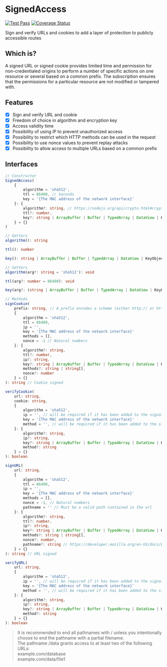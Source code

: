 # SignedAccess
[![Test Pass](https://github.com/JadsonLucena/SignedAccess.js/workflows/Tests/badge.svg)](https://github.com/JadsonLucena/SignedAccess.js/actions?workflow=Tests)
[![Coverage Status](https://coveralls.io/repos/github/JadsonLucena/SignedAccess.js/badge.svg)](https://coveralls.io/github/JadsonLucena/SignedAccess.js)

Sign and verify URLs and cookies to add a layer of protection to publicly accessible routes

## Which is?
A signed URL or signed cookie provides limited time and permission for non-credentialed origins to perform a number of specific actions on one resource or several based on a common prefix.
The subscription ensures that the permissions for a particular resource are not modified or tampered with.

## Features
- [x] Sign and verify URL and cookie
- [x] Freedom of choice in algorithm and encryption key
- [x] Access validity time
- [x] Possibility of using IP to prevent unauthorized access
- [x] Possibility to restrict which HTTP methods can be used in the request
- [x] Possibility to use nonce values to prevent replay attacks
- [x] Possibility to allow access to multiple URLs based on a common prefix

## Interfaces
```typescript
// Constructor
SignedAccess(
    {
        algorithm = 'sha512',
        ttl = 86400, // Seconds
        key = '{The MAC address of the network interface}'
    }: {
        algorithm?: string, // https://nodejs.org/api/crypto.html#cryptogethashes
        ttl?: number,
        key?: string | ArrayBuffer | Buffer | TypedArray | DataView | KeyObject | CryptoKey // https://nodejs.org/api/os.html#osnetworkinterfaces
    } = {}
)
```

```typescript
// Getters
algorithm(): string

ttl(): number

key(): string | ArrayBuffer | Buffer | TypedArray | DataView | KeyObject | CryptoKey
```

```typescript
// Setters
algorithm(arg?: string = 'sha512'): void

ttl(arg?: number = 86400): void

key(arg?: (string | ArrayBuffer | Buffer | TypedArray | DataView | KeyObject | CryptoKey) = '{The MAC address of the network interface}'): void
```

```typescript
// Methods
signCookie(
    prefix: string, // A prefix encodes a scheme (either http:// or https://), FQDN, and an optional path. Ending the path with a / is optional but recommended. The prefix shouldn't include query parameters or fragments such as ? or #.
    {
        algorithm = 'sha512',
        ttl = 86400,
        ip = '',
        key = '{The MAC address of the network interface}'
        methods = [],
        nonce = -1 // Natural numbers
    }: {
        algorithm?: string,
        ttl?: number,
        ip?: string,
        key?: string | ArrayBuffer | Buffer | TypedArray | DataView | KeyObject | CryptoKey,
        methods?: string | string[],
        nonce?: number
    } = {}
): string // Cookie signed

verifyCookie(
    url: string,
    cookie: string,
    {
        algorithm = 'sha512',
        ip = '', // will be required if it has been added to the signature
        key = '{The MAC address of the network interface}'
        method = '', // will be required if it has been added to the signature
    }: {
        algorithm?: string,
        ip?: string,
        key?: string | ArrayBuffer | Buffer | TypedArray | DataView | KeyObject | CryptoKey,
        method?: string
    } = {}
): boolean

signURL(
    url: string,
    {
        algorithm = 'sha512',
        ttl = 86400,
        ip = '',
        key = '{The MAC address of the network interface}'
        methods = [],
        nonce = -1, // Natural numbers
        pathname = '' // Must be a valid path contained in the url
    }: {
        algorithm?: string,
        ttl?: number,
        ip?: string,
        key?: string | ArrayBuffer | Buffer | TypedArray | DataView | KeyObject | CryptoKey,
        methods?: string | string[],
        nonce?: number,
        pathname?: string // https://developer.mozilla.org/en-US/docs/Web/API/URL/pathname
    } = {}
): string // URL signed

verifyURL(
    url: string,
    {
        algorithm = 'sha512',
        ip = '', // will be required if it has been added to the signature
        key = '{The MAC address of the network interface}'
        method = '', // will be required if it has been added to the signature
    }: {
        algorithm?: string,
        ip?: string,
        key?: string | ArrayBuffer | Buffer | TypedArray | DataView | KeyObject | CryptoKey,
        method?: string
    } = {}
): boolean
```

> It is recommended to end all pathnames with / unless you intentionally choose to end the pathname with a partial filename.\
> The pathname /data grants access to at least two of the following URLs:\
> example.com/database\
> example.com/data/file1